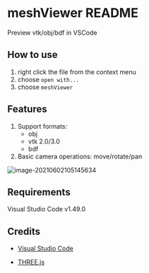 # meshViewer README

Preview vtk/obj/bdf in VSCode

## How to use

1. right click the file from the context menu
2. choose `open with...` 
3. choose `meshViewer`

## Features

1. Support formats:
   - obj
   - vtk 2.0/3.0
   - bdf
2. Basic camera operations:  move/rotate/pan

![image-20210602105145634](https://github.com/zjc0707/vscode-meshViewer/tree/master/images/image-20210602105145634.png)

## Requirements

Visual Studio Code v1.49.0

## Credits

* [Visual Studio Code](https://code.visualstudio.com/)

* [THREE.js](https://threejs.org)

